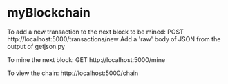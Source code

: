 # myBlockchain

To add a new transaction to the next block to be mined:
  POST http://localhost:5000/transactions/new
  Add a 'raw' body of JSON from the output of getjson.py
 
To mine the next block:
  GET http://localhost:5000/mine
 
To view the chain:
  http://localhost:5000/chain
